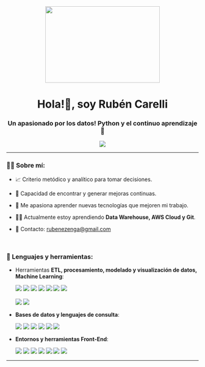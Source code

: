 
<div id = "header" align = "center">
    <img src="https://media.giphy.com/media/v1.Y2lkPTc5MGI3NjExZjZpYjRmZXhpZzB0MHVicnNmbTc3ZG5yd2lrM2U2eHRheGk4NXNkaSZlcD12MV9pbnRlcm5hbF9naWZfYnlfaWQmY3Q9Zw/l378c04F2fjeZ7vH2/giphy.gif" width = 300 height = 200>
    <h1 align = "center">
        Hola!👋, soy Rubén Carelli
    </h1>
    <h3 align = "center">
        Un apasionado por los datos! Python y el continuo aprendizaje 🚀
    </h3>
    <a href = "https://www.linkedin.com/in/rubenezengacarelli/">
        <img src = "https://img.shields.io/badge/linkedin-0A66C2?style=for-the-badge&logo=linkedin"/>
    </a>
</div>

---

### 😶‍🌫️ Sobre mí:

- 📈 Criterio metódico y analítico para tomar decisiones.

- 🔎 Capacidad de encontrar y generar mejoras continuas.

- 🚀  Me apasiona aprender nuevas tecnologías que mejoren mi trabajo.

- 🧑‍💻 Actualmente estoy aprendiendo **Data Warehouse, AWS Cloud y Git**.

- 📩 Contacto: rubenezenga@gmail.com

<br>

<div align = "left">
    <h3>
        🔨 Lenguajes y herramientas:        
    </h3>
    
- Herramientas **ETL, procesamiento, modelado y visualización de datos, Machine Learning**:
    
    <div>
        <img src = "https://img.shields.io/badge/Python-3776AB?style=for-the-badge&logo=python&logoColor=ffdd54"/>
        <img src = "https://img.shields.io/badge/Pandas-150458?style=for-the-badge&logo=pandas&logoColor=E80089"/>
        <img src = "https://img.shields.io/badge/Numpy-013243?style=for-the-badge&logo=Numpy&logoColor=4CADD0"/>
        <img src = "https://img.shields.io/badge/Matplotlib-11557C?style=for-the-badge"/>
        <img src = "https://img.shields.io/badge/Seaborn-434774?style=for-the-badge&logo=Seaborn"/>
        <img src = "https://img.shields.io/badge/scikitlearn-F7931E?style=for-the-badge&logo=scikitlearn&logoColor=319ACE"/>
        <img src = "https://img.shields.io/badge/Jupyter-F37626?style=for-the-badge&logo=Jupyter&logoColor=white"/>
    </div>
    <br>
    <div>
        <img src = "https://img.shields.io/badge/Excel-217346?style=for-the-badge&logo=microsoftexcel"/>
        <img src = "https://img.shields.io/badge/powerbi-F2C811?style=for-the-badge&logo=powerbi&logoColor=black"/>
    </div>
- **Bases de datos y lenguajes de consulta**:
    <div>
        <img src = "https://img.shields.io/badge/SQL-white?style=for-the-badge&logo=SQL&logoColor=black"/>
        <img src = "https://img.shields.io/badge/NoSQL-black?style=for-the-badge&logo=nosql&logoColor=white"/>
        <img src = "https://img.shields.io/badge/mysql-4479A1?style=for-the-badge&logo=mysql&logoColor=white"/>
        <img src = "https://img.shields.io/badge/postgresql-4169E1?style=for-the-badge&logo=postgresql&logoColor=white"/>
        <img src = "https://img.shields.io/badge/sqlite-003B57?style=for-the-badge&logo=sqlite&logoColor=white"/>
        <img src = "https://img.shields.io/badge/mongodb-47A248?style=for-the-badge&logo=mongodb&logoColor=white"/>
    </div>
- **Entornos y herramientas Front-End**:
    <div>
        <img src = "https://img.shields.io/badge/HTML5-E34F26?style=for-the-badge&logo=HTML5&logoColor=black"/>
        <img src = "https://img.shields.io/badge/CSS3-1572B6?style=for-the-badge&logo=CSS3&logoColor=white"/>
        <img src = "https://img.shields.io/badge/javascript-F7DF1E?style=for-the-badge&logo=javascript&logoColor=black"/>
        <img src = "https://img.shields.io/badge/react-black?style=for-the-badge&logo=react&logoColor=61DAFB"/>
        <img src = "https://img.shields.io/badge/java-ED2D2C?style=for-the-badge&logoColor=black"/>
        <img src = "https://img.shields.io/badge/visualstudiocode-007ACC?style=for-the-badge&logo=visualstudiocode&logoColor=white"/>
        <img src = "https://img.shields.io/badge/intellijidea-000000?style=for-the-badge&logo=intellijidea&logoColor=FE2D5D"/> 
    </div>
</div>

--- 
